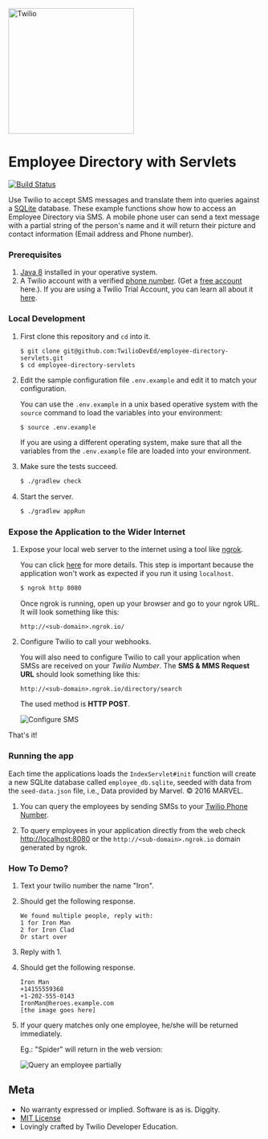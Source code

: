 <a href="https://www.twilio.com">
  <img src="https://static0.twilio.com/marketing/bundles/marketing/img/logos/wordmark-red.svg" alt="Twilio" width="250" />
</a>

# Employee Directory with Servlets

[![Build Status](https://travis-ci.org/TwilioDevEd/employee-directory-servlets.svg?branch=master)](https://travis-ci.org/TwilioDevEd/employee-directory-servlets)

Use Twilio to accept SMS messages and translate them into queries against a
[SQLite](//www.sqlite.org/) database. These example functions show how to access an Employee Directory via SMS. A
mobile phone user can send a text message with a partial string of the person's name and it will return their picture and contact information (Email address and Phone number).

### Prerequisites

1. [Java 8](http://www.oracle.com/technetwork/java/javase/downloads/jdk8-downloads-2133151.html) installed in your operative system.
1. A Twilio account with a verified [phone number][twilio-phone-number]. (Get a [free account](//www.twilio.com/try-twilio?utm_campaign=tutorials&utm_medium=readme) here.).  If you are using a Twilio Trial Account, you can learn all about it [here](https://www.twilio.com/help/faq/twilio-basics/how-does-twilios-free-trial-work).

### Local Development

1. First clone this repository and `cd` into it.

   ```
   $ git clone git@github.com:TwilioDevEd/employee-directory-servlets.git
   $ cd employee-directory-servlets
   ```

1. Edit the sample configuration file `.env.example` and edit it to match your configuration.

   You can use the `.env.example` in a unix based operative system with the `source` command to load the variables into your environment:

   ```bash
   $ source .env.example
   ```

   If you are using a different operating system, make sure that all the
   variables from the `.env.example` file are loaded into your environment.

1. Make sure the tests succeed.

   ```bash
   $ ./gradlew check
   ```

1. Start the server.

   ```bash
   $ ./gradlew appRun
   ```

### Expose the Application to the Wider Internet

1. Expose your local web server to the internet using a tool like [ngrok](//ngrok.com/).

   You can click [here](https://www.twilio.com/blog/2015/09/6-awesome-reasons-to-use-ngrok-when-testing-webhooks.html) for more details.
   This step is important because the application won't work as expected if you run it using `localhost`.

   ```bash
   $ ngrok http 8080
   ```

   Once ngrok is running, open up your browser and go to your ngrok URL. It will look something like this:

     `http://<sub-domain>.ngrok.io/`

1. Configure Twilio to call your webhooks.

   You will also need to configure Twilio to call your application when SMSs are received
   on your _Twilio Number_. The **SMS & MMS Request URL** should look something like this:

   ```
   http://<sub-domain>.ngrok.io/directory/search
   ```

   The used method is **HTTP POST**.

   ![Configure SMS](http://howtodocs.s3.amazonaws.com/twilio-number-config-all-med.gif)

That's it!

### Running the app

Each time the applications loads the `IndexServlet#init` function will create a new SQLite database called `employee_db.sqlite`, seeded with data from the `seed-data.json` file, i.e., Data provided by Marvel. &copy; 2016 MARVEL.

1. You can query the employees by sending SMSs to your [Twilio Phone Number][twilio-phone-number].

1. To query employees in your application directly from the web check [http://localhost:8080](http://localhost:8080) or the `http://<sub-domain>.ngrok.io` domain generated by ngrok.

### How To Demo?

1. Text your twilio number the name "Iron".

1. Should get the following response.

   ```
   We found multiple people, reply with:
   1 for Iron Man
   2 for Iron Clad
   Or start over
   ```

1. Reply with 1.

1. Should get the following response.

   ```
   Iron Man
   +14155559368
   +1-202-555-0143
   IronMan@heroes.example.com
   [the image goes here]
   ```

1. If your query matches only one employee, he/she will be returned immediately.

   Eg.: "Spider" will return in the web version:

   ![Query an employee partially](http://howtodocs.s3.amazonaws.com/employee-directory-lookup.png)

[twilio-phone-number]: https://www.twilio.com/console/phone-numbers/incoming

## Meta

* No warranty expressed or implied. Software is as is. Diggity.
* [MIT License](http://www.opensource.org/licenses/mit-license.html)
* Lovingly crafted by Twilio Developer Education.
